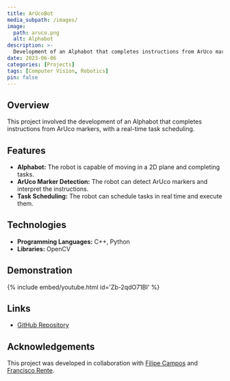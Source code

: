 ```yaml
---
title: ArUcoBot
media_subpath: /images/
image:
  path: aruco.png
  alt: Alphabot
description: >-
  Development of an Alphabot that completes instructions from ArUco markers, with a real-time task scheduling.
date: 2023-06-06
categories: [Projects]
tags: [Computer Vision, Robotics]
pin: false
---
```


## Overview

This project involved the development of an Alphabot that completes instructions from ArUco markers, with a real-time task scheduling.

## Features

- **Alphabot:** The robot is capable of moving in a 2D plane and completing tasks.
- **ArUco Marker Detection:** The robot can detect ArUco markers and interpret the instructions.
- **Task Scheduling:** The robot can schedule tasks in real time and execute them.

## Technologies

- **Programming Languages:** C++, Python
- **Libraries:** OpenCV

## Demonstration

{% include embed/youtube.html id='Zb-2qdO71BI' %}

## Links

- [GitHub Repository](https://github.com/francisco-rente/SETR-PROJECT)

## Acknowledgements

This project was developed in collaboration with [Filipe Campos](https://github.com/filipepcampos) and [Francisco Rente](https://github.com/francisco-rente).
